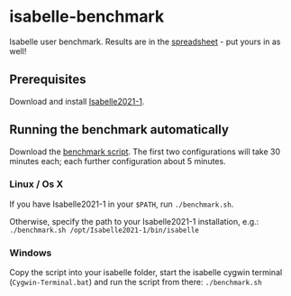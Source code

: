 # isabelle-benchmark
Isabelle user benchmark.
Results are in the [spreadsheet](https://docs.google.com/spreadsheets/d/12GhEwSNSopowDBq5gSem3u39fliiIcoTIZHMnX4RE3A) -
put yours in as well!

## Prerequisites
Download and install [Isabelle2021-1](https://isabelle.in.tum.de/).

## Running the benchmark automatically
Download the [benchmark script](https://raw.githubusercontent.com/Dacit/isabelle-benchmark/main/benchmark.sh).
The first two configurations will take 30 minutes each; each further configuration about 5 minutes.

### Linux / Os X
If you have Isabelle2021-1 in your `$PATH`, run `./benchmark.sh`.

Otherwise, specify the path to your Isabelle2021-1 installation, e.g.: `./benchmark.sh /opt/Isabelle2021-1/bin/isabelle`

### Windows
Copy the script into your isabelle folder, start the isabelle cygwin terminal (`Cygwin-Terminal.bat`) and run the script from there: `./benchmark.sh`
